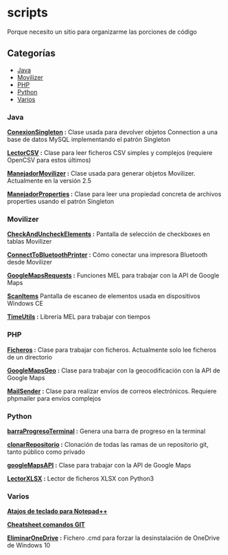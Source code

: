 # scripts
Porque necesito un sitio para organizarme las porciones de código

## Categorías
- [Java](#java)
- [Movilizer](#movilizer)
- [PHP](#php)
- [Python](#python)
- [Varios](#varios)

### Java
__[ConexionSingleton](/scripts/java/ConexionSingleton.java) :__ Clase usada para devolver objetos Connection a una base de datos MySQL implementando el patrón Singleton

__[LectorCSV](/scripts/java/LectorCSV.java) :__ Clase para leer ficheros CSV simples y complejos (requiere OpenCSV para estos últimos)

__[ManejadorMovilizer](/scripts/java/ManejadorMovilizer.java) :__ Clase usada para generar objetos Movilizer. Actualmente en la versión 2.5

__[ManejadorProperties](/scripts/java/ManejadorProperties.java) :__ Clase para leer una propiedad concreta de archivos properties usando el patrón Singleton

### Movilizer
__[CheckAndUncheckElements]() :__ Pantalla de selección de checkboxes en tablas Movilizer

__[ConnectToBluetoothPrinter]() :__ Cómo conectar una impresora Bluetooth desde Movilizer

__[GoogleMapsRequests]() :__ Funciones MEL para trabajar con la API de Google Maps

__[ScanItems]()__ Pantalla de escaneo de elementos usada en dispositivos Windows CE

__[TimeUtils]() :__ Librería MEL para trabajar con tiempos

### PHP
__[Ficheros]() :__ Clase para trabajar con ficheros. Actualmente solo lee ficheros de un directorio

__[GoogleMapsGeo]() :__ Clase para trabajar con la geocodificación con la API de Google Maps

__[MailSender]() :__ Clase para realizar envíos de correos electrónicos. Requiere phpmailer para envíos complejos

### Python
__[barraProgresoTerminal]() :__ Genera una barra de progreso en la terminal

__[clonarRepositorio]() :__ Clonación de todas las ramas de un repositorio git, tanto público como privado

__[googleMapsAPI]() :__ Clase para trabajar con la API de Google Maps

__[LectorXLSX]() :__ Lector de ficheros XLSX con Python3

### Varios
__[Atajos de teclado para Notepad++]()__

__[Cheatsheet comandos GIT]()__

__[EliminarOneDrive]() :__ Fichero .cmd para forzar la desinstalación de OneDrive de Windows 10

